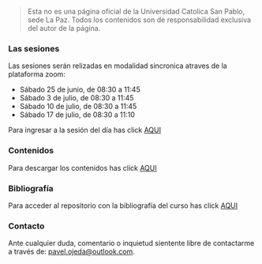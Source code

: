 
> Esta no es una página oficial de la Universidad Catolica San Pablo, sede La Paz. Todos los contenidos son de responsabilidad exclusiva del autor de la página.

### Las sesiones 
Las sesiones serán relizadas en modalidad sincronica atraves de la plataforma zoom:


- Sábado 25 de junio,  de 08:30 a 11:45
- Sábado 3  de julio,  de 08:30 a 11:45
- Sábado 10 de julio,  de 08:30 a 11:45 
- Sábado 17 de julio,  de 08:30 a 11:10


Para ingresar a la sesión del día has click [AQUI](https://zoom.us/j/93512502153?pwd=NTUrYnlTajM5Z2ozUUpJMUVSeTNTdz09)


### Contenidos
Para descargar los contenidos has click [AQUI]()


### Bibliografía
Para acceder al repositorio con la bibliografía del curso has click [AQUI]()


### Contacto
Ante cualquier duda, comentario o inquietud sientente libre de contactarme a través de: pavel.ojeda@outlook.com.



